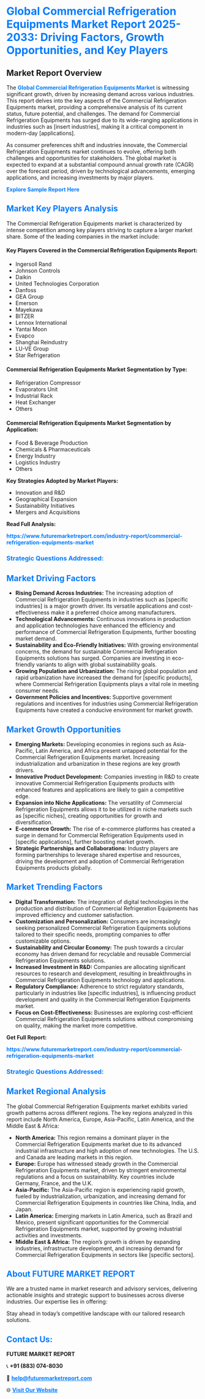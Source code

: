 <h1 style="color: #007BFF;">Global Commercial Refrigeration Equipments Market Report 2025-2033: Driving Factors, Growth Opportunities, and Key Players</h1>

<section id="overview">
<h2>Market Report Overview</h2>
<p>The <a href="https://www.futuremarketreport.com/industry-report/commercial-refrigeration-equipments-market" style="color: #007BFF; text-decoration: none;"><strong>Global Commercial Refrigeration Equipments Market</strong></a> is witnessing significant growth, driven by increasing demand across various industries. This report delves into the key aspects of the Commercial Refrigeration Equipments market, providing a comprehensive analysis of its current status, future potential, and challenges. The demand for Commercial Refrigeration Equipments has surged due to its wide-ranging applications in industries such as [insert industries], making it a critical component in modern-day [applications].</p>
<p>As consumer preferences shift and industries innovate, the Commercial Refrigeration Equipments market continues to evolve, offering both challenges and opportunities for stakeholders. The global market is expected to expand at a substantial compound annual growth rate (CAGR) over the forecast period, driven by technological advancements, emerging applications, and increasing investments by major players.</p>
</section>

<section id="overview">
<p><a href="https://www.futuremarketreport.com/request-sample/reportId=85741" style="color: #007BFF; text-decoration: none;"><strong>Explore Sample Report Here</strong></a></p>
</section>

<section id="key-players">
<h2 style="color: #007BFF;">Market Key Players Analysis</h2>
<p>The Commercial Refrigeration Equipments market is characterized by intense competition among key players striving to capture a larger market share. Some of the leading companies in the market include:</p>
<h4>Key Players Covered in the Commercial Refrigeration Equipments Report:</h4>
<ul><li>Ingersoll Rand</li><li>Johnson Controls</li><li>Daikin</li><li>United Technologies Corporation</li><li>Danfoss</li><li>GEA Group</li><li>Emerson</li><li>Mayekawa</li><li>BITZER</li><li>Lennox International</li><li>Yantai Moon</li><li>Evapco</li><li>Shanghai Reindustry</li><li>LU-VE Group</li><li>Star Refrigeration</li></ul>
<h4>Commercial Refrigeration Equipments Market Segmentation by Type:</h4>
<ul><li>Refrigeration Compressor</li><li>Evaporators Unit</li><li>Industrial Rack</li><li>Heat Exchanger</li><li>Others</li></ul>

<h4>Commercial Refrigeration Equipments Market Segmentation by Application:</h4>
<ul><li>Food &amp; Beverage Production</li><li>Chemicals &amp; Pharmaceuticals</li><li>Energy Industry</li><li>Logistics Industry</li><li>Others</li></ul>
<p><strong>Key Strategies Adopted by Market Players:</strong></p>
<ul>
<li>Innovation and R&D</li>
<li>Geographical Expansion</li>
<li>Sustainability Initiatives</li>
<li>Mergers and Acquisitions</li>
</ul>
</section>

<section>
<p><strong>Read Full Analysis: </strong></p><a href="https://www.futuremarketreport.com/industry-report/commercial-refrigeration-equipments-market" style="color: #007BFF; text-decoration: none;"><strong>https://www.futuremarketreport.com/industry-report/commercial-refrigeration-equipments-market</strong></a>
<h3 style="color: #007BFF;">Strategic Questions Addressed:</h3>
</section>

<section id="driving-factors">
<h2 style="color: #007BFF;">Market Driving Factors</h2>
<ul>
<li><strong>Rising Demand Across Industries:</strong> The increasing adoption of Commercial Refrigeration Equipments in industries such as [specific industries] is a major growth driver. Its versatile applications and cost-effectiveness make it a preferred choice among manufacturers.</li>
<li><strong>Technological Advancements:</strong> Continuous innovations in production and application technologies have enhanced the efficiency and performance of Commercial Refrigeration Equipments, further boosting market demand.</li>
<li><strong>Sustainability and Eco-Friendly Initiatives:</strong> With growing environmental concerns, the demand for sustainable Commercial Refrigeration Equipments solutions has surged. Companies are investing in eco-friendly variants to align with global sustainability goals.</li>
<li><strong>Growing Population and Urbanization:</strong> The rising global population and rapid urbanization have increased the demand for [specific products], where Commercial Refrigeration Equipments plays a vital role in meeting consumer needs.</li>
<li><strong>Government Policies and Incentives:</strong> Supportive government regulations and incentives for industries using Commercial Refrigeration Equipments have created a conducive environment for market growth.</li>
</ul>
</section>

<section id="growth-opportunities">
<h2 style="color: #007BFF;">Market Growth Opportunities</h2>
<ul>
<li><strong>Emerging Markets:</strong> Developing economies in regions such as Asia-Pacific, Latin America, and Africa present untapped potential for the Commercial Refrigeration Equipments market. Increasing industrialization and urbanization in these regions are key growth drivers.</li>
<li><strong>Innovative Product Development:</strong> Companies investing in R&D to create innovative Commercial Refrigeration Equipments products with enhanced features and applications are likely to gain a competitive edge.</li>
<li><strong>Expansion into Niche Applications:</strong> The versatility of Commercial Refrigeration Equipments allows it to be utilized in niche markets such as [specific niches], creating opportunities for growth and diversification.</li>
<li><strong>E-commerce Growth:</strong> The rise of e-commerce platforms has created a surge in demand for Commercial Refrigeration Equipments used in [specific applications], further boosting market growth.</li>
<li><strong>Strategic Partnerships and Collaborations:</strong> Industry players are forming partnerships to leverage shared expertise and resources, driving the development and adoption of Commercial Refrigeration Equipments products globally.</li>
</ul>
</section>

<section id="trending-factors">
<h2 style="color: #007BFF;">Market Trending Factors</h2>
<ul>
<li><strong>Digital Transformation:</strong> The integration of digital technologies in the production and distribution of Commercial Refrigeration Equipments has improved efficiency and customer satisfaction.</li>
<li><strong>Customization and Personalization:</strong> Consumers are increasingly seeking personalized Commercial Refrigeration Equipments solutions tailored to their specific needs, prompting companies to offer customizable options.</li>
<li><strong>Sustainability and Circular Economy:</strong> The push towards a circular economy has driven demand for recyclable and reusable Commercial Refrigeration Equipments solutions.</li>
<li><strong>Increased Investment in R&D:</strong> Companies are allocating significant resources to research and development, resulting in breakthroughs in Commercial Refrigeration Equipments technology and applications.</li>
<li><strong>Regulatory Compliance:</strong> Adherence to strict regulatory standards, particularly in industries like [specific industries], is influencing product development and quality in the Commercial Refrigeration Equipments market.</li>
<li><strong>Focus on Cost-Effectiveness:</strong> Businesses are exploring cost-efficient Commercial Refrigeration Equipments solutions without compromising on quality, making the market more competitive.</li>
</ul>
</section>

<section>
<p><strong>Get Full Report: </strong></p><a href="https://www.futuremarketreport.com/industry-report/commercial-refrigeration-equipments-market" style="color: #007BFF; text-decoration: none;"><strong>https://www.futuremarketreport.com/industry-report/commercial-refrigeration-equipments-market</strong></a>
<h3 style="color: #007BFF;">Strategic Questions Addressed:</h3>
</section>


<section id="regional-analysis">
<h2 style="color: #007BFF;">Market Regional Analysis</h2>
<p>The global Commercial Refrigeration Equipments market exhibits varied growth patterns across different regions. The key regions analyzed in this report include North America, Europe, Asia-Pacific, Latin America, and the Middle East & Africa:</p>
<ul>
<li><strong>North America:</strong> This region remains a dominant player in the Commercial Refrigeration Equipments market due to its advanced industrial infrastructure and high adoption of new technologies. The U.S. and Canada are leading markets in this region.</li>
<li><strong>Europe:</strong> Europe has witnessed steady growth in the Commercial Refrigeration Equipments market, driven by stringent environmental regulations and a focus on sustainability. Key countries include Germany, France, and the U.K.</li>
<li><strong>Asia-Pacific:</strong> The Asia-Pacific region is experiencing rapid growth, fueled by industrialization, urbanization, and increasing demand for Commercial Refrigeration Equipments in countries like China, India, and Japan.</li>
<li><strong>Latin America:</strong> Emerging markets in Latin America, such as Brazil and Mexico, present significant opportunities for the Commercial Refrigeration Equipments market, supported by growing industrial activities and investments.</li>
<li><strong>Middle East & Africa:</strong> The region’s growth is driven by expanding industries, infrastructure development, and increasing demand for Commercial Refrigeration Equipments in sectors like [specific sectors].</li>
</ul>
</section>

<footer>
<h2 style="color: #007BFF;">About FUTURE MARKET REPORT</h2>
<p>We are a trusted name in market research and advisory services, delivering actionable insights and strategic support to businesses across diverse industries. Our expertise lies in offering:</p>

<p>Stay ahead in today’s competitive landscape with our tailored research solutions.</p>

<h2 style="color: #007BFF;">Contact Us:</h2>
<p><strong>FUTURE MARKET REPORT</strong></p>
<p>📞 <strong>+91 (883) 074-8030</strong></p>
<p>📧 <strong><a href="mailto:help@futuremarketreport.com" style="color: #007BFF;">help@futuremarketreport.com</a></strong></p>
<p>🌐 <strong><a href="https://www.futuremarketreport.com/" style="color: #007BFF;">Visit Our Website</a></strong></p>
</footer>